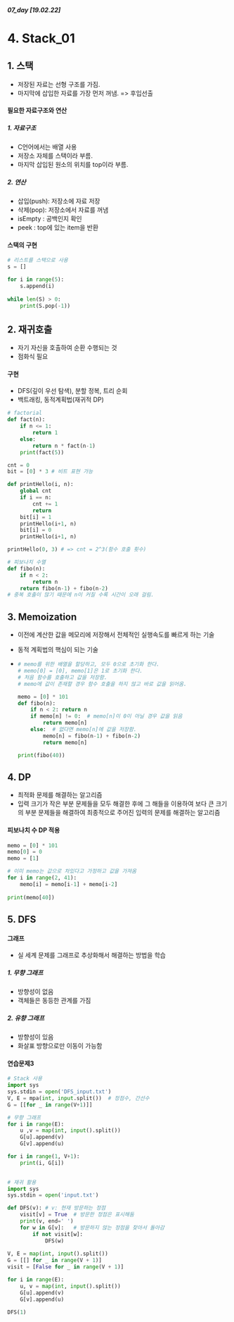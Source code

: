 ##### 07_day [19.02.22]

# 4. Stack_01

## 1. 스택

* 저장된 자료는 선형 구조를 가짐.
* 마지막에 삽입한 자료를 가장 먼저 꺼냄. => 후입선출

#### 필요한 자료구조와 연산

##### 1. 자료구조

* C언어에서는 배열 사용
* 저장소 자체를 스택이라 부름.
* 마지막 삽입된 원소의 위치를 top이라 부름.

##### 2. 연산

* 삽입(push): 저장소에 자료 저장
* 삭제(pop): 저장소에서 자료를 꺼냄
* isEmpty : 공백인지 확인
* peek : top에 있는 item을 반환

#### 스택의 구현

```python
# 리스트를 스택으로 사용
s = []

for i in range(5):
    s.append(i)
    
while len(S) > 0:
    print(S.pop(-1))
```





## 2. 재귀호출

* 자기 자신을 호출하여 순환 수행되는 것
* 점화식 필요

#### 구현

* DFS(깊이 우선 탐색), 분할 정복, 트리 순회 
* 백트래킹, 동적계획법(재귀적 DP)

```python
# factorial
def fact(n):
    if n <= 1:
        return 1
    else:
        return n * fact(n-1)
    print(fact(5))
```

```python
cnt = 0
bit = [0] * 3 # 비트 표현 가능

def printHello(i, n):
    global cnt
    if i == n: 
        cnt += 1
        return
    bit[i] = 1
    printHello(i+1, n)
    bit[i] = 0
    printHello(i+1, n)

printHello(0, 3) # => cnt = 2^3(함수 호출 횟수)
```

```python
# 피보나치 수열
def fibo(n):
    if n < 2: 
        return n
    return fibo(n-1) + fibo(n-2)
# 중복 호출이 많기 때문에 n이 커질 수록 시간이 오래 걸림.
```



## 3. Memoization

* 이전에 계산한 값을 메모리에 저장해서 전체적인 실행속도를 빠르게 하는 기술

* 동적 계획법의 핵심이 되는 기술

* ```python
  # memo를 위한 배열을 할당하고, 모두 0으로 초기화 한다.
  # memo[0] = [0], memo[1]은 1로 초기화 한다.
  # 처음 함수를 호출하고 값을 저장함. 
  # memo에 값이 존재할 경우 함수 호출을 하지 않고 바로 값을 읽어옴.
  
  memo = [0] * 101
  def fibo(n):
      if n < 2: return n
      if memo[n] != 0:  # memo[n]이 0이 아닐 경우 값을 읽음
          return memo[n]
      else:  # 없다면 memo[n]에 값을 저장함.
          memo[n] = fibo(n-1) + fibo(n-2)
          return memo[n]
  
  print(fibo(40))
  ```

  

## 4. DP

* 최적화 문제를 해결하는 알고리즘
* 입력 크기가 작은 부분 문제들을 모두 해결한 후에 그 해들을 이용하여 보다 큰 크기의 부분 문제들을 해결하여 최종적으로 주어진 입력의 문제를 해결하는 알고리즘

#### 피보나치 수 DP 적용

```python
memo = [0] * 101
memo[0] = 0
memo = [1]

# 이미 memo는 값으로 차있다고 가정하고 값을 가져옴
for i in range(2, 41):
    memo[i] = memo[i-1] + memo[i-2]
    
print(memo[40])
```



## 5. DFS

#### 그래프

* 실 세계 문제를 그래프로 추상화해서 해결하는 방법을 학습

##### 1. 무향 그래프

* 방향성이 없음
* 객체들은 동등한 관계를 가짐

##### 2. 유향 그래프

* 방향성이 있음
* 화살표 방향으로만 이동이 가능함

#### 연습문제3

```python
# Stack 사용
import sys
sys.stdin = open('DFS_input.txt')
V, E = mpa(int, input.split())  # 정점수, 간선수
G = [[for _ in range(V+1)]]

# 무향 그래프
for i in range(E):
    u ,v = map(int, input().split())
    G[u].append(v)
    G[v].append(u)

for i in range(1, V+1):
    print(i, G[i])
    
```

```python
# 재귀 활용
import sys
sys.stdin = open('input.txt')

def DFS(v): # v: 현재 방문하는 정점
    visit[v] = True  # 방문한 정점은 표시해둠
    print(v, end=' ')
    for w in G[v]:   # 방문하지 않는 정점을 찾아서 돌아감
        if not visit[w]:
            DFS(w)
    
V, E = map(int, input().split())
G = [[] for _ in range(V + 1)]
visit = [False for _ in range(V + 1)]

for i in range(E):
    u, v = map(int, input().split())
    G[u].append(v)
    G[v].append(u)

DFS(1)
```







